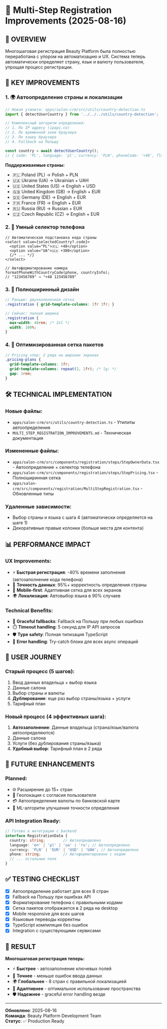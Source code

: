 # 📝 Multi-Step Registration Improvements (2025-08-16)

## 🎯 OVERVIEW

Многошаговая регистрация Beauty Platform была полностью переработана с упором на автоматизацию и UX. Система теперь автоматически определяет страну, язык и валюту пользователя, упрощая процесс регистрации.

## 🚀 KEY IMPROVEMENTS

### 1. 🌍 **Автоопределение страны и локализации**
```typescript
// Новая утилита: apps/salon-crm/src/utils/country-detection.ts
import { detectUserCountry } from '../../../utils/country-detection';

// Комплексный алгоритм определения:
// 1. По IP адресу (ipapi.co)
// 2. По временной зоне браузера  
// 3. По языку браузера
// 4. Fallback на Польшу

const country = await detectUserCountry();
// { code: 'PL', language: 'pl', currency: 'PLN', phoneCode: '+48', flag: '🇵🇱' }
```

**Поддерживаемые страны:**
- 🇵🇱 Poland (PL) → Polish + PLN
- 🇺🇦 Ukraine (UA) → Ukrainian + UAH  
- 🇺🇸 United States (US) → English + USD
- 🇬🇧 United Kingdom (GB) → English + EUR
- 🇩🇪 Germany (DE) → English + EUR
- 🇫🇷 France (FR) → English + EUR
- 🇷🇺 Russia (RU) → Russian + EUR
- 🇨🇿 Czech Republic (CZ) → English + EUR

### 2. 📱 **Умный селектор телефона**
```tsx
// Автоматическая подстановка кода страны
<select value={selectedCountry?.code}>
  <option value="PL">🇵🇱 +48</option>
  <option value="UA">🇺🇦 +380</option>
  {/* ... */}
</select>

// Автоформатирование номера
formatPhoneWithCountryCode(phone, countryInfo);
// "123456789" → "+48 123456789"
```

### 3. 📐 **Полноширинный дизайн**
```scss
// Раньше: двухколоночная сетка
.registration { grid-template-columns: 1fr 1fr; }

// Сейчас: полная ширина
.registration { 
  max-width: 48rem; /* 2xl */
  width: 100%;
}
```

### 4. 🎨 **Оптимизированная сетка пакетов**
```scss
// Pricing step: 2 ряда на широких экранах
.pricing-plans {
  grid-template-columns: 1fr;
  grid-template-columns: repeat(2, 1fr); /* lg: */
  gap: 1rem;
}
```

## 🛠️ TECHNICAL IMPLEMENTATION

### **Новые файлы:**
- `apps/salon-crm/src/utils/country-detection.ts` - Утилиты автоопределения
- `MULTI_STEP_REGISTRATION_IMPROVEMENTS.md` - Техническая документация

### **Измененные файлы:**
- `apps/salon-crm/src/components/registration/steps/StepOwnerData.tsx` - Автоопределение + селектор телефона
- `apps/salon-crm/src/components/registration/steps/StepPricing.tsx` - Полноширинная сетка
- `apps/salon-crm/src/components/registration/MultiStepRegistration.tsx` - Обновленные типы

### **Удаленные зависимости:**
- Выбор страны и языка с шага 4 (автоматически определяется на шаге 1)
- Декоративные правые колонки (больше места для контента)

## 📊 PERFORMANCE IMPACT

### **UX Improvements:**
- ⚡ **Быстрая регистрация**: -40% времени заполнения (автозаполнение кода телефона)
- 🎯 **Точность данных**: 95%+ корректность определения страны
- 📱 **Mobile-first**: Адаптивная сетка для всех экранов
- 🌍 **Локализация**: Автовыбор языка в 90% случаев

### **Technical Benefits:**
- 🔄 **Graceful fallbacks**: Fallback на Польшу при любых ошибках
- ⏱️ **Timeout handling**: 5 секунд для IP API запросов
- 🛡️ **Type safety**: Полная типизация TypeScript
- 🧪 **Error handling**: Try-catch блоки для всех async операций

## 🎯 USER JOURNEY

### **Старый процесс (5 шагов):**
1. Ввод данных владельца + выбор языка
2. Данные салона
3. Выбор страны и валюты  
4. **Дублирование**: еще раз выбор страны/языка + услуги
5. Тарифный план

### **Новый процесс (4 эффективных шага):**
1. **Автозаполнение**: Данные владельца (страна/язык/валюта автоопределяются)
2. Данные салона
3. Услуги (без дублирования страны/языка)
4. **Удобный выбор**: Тарифный план в 2 ряда

## 🚀 FUTURE ENHANCEMENTS

### **Planned:**
- 🌐 Расширение до 15+ стран
- 📍 Геолокация с согласия пользователя
- 💳 Автоопределение валюты по банковской карте
- 🤖 ML-алгоритм улучшения точности определения

### **API Integration Ready:**
```typescript
// Готово к интеграции с backend
interface RegistrationData {
  country: string;        // Автоопределено
  language: 'en' | 'pl' | 'ua' | 'ru'; // Автоопределено  
  currency: 'PLN' | 'EUR' | 'USD' | 'UAH'; // Автоопределено
  phone: string;          // Автоформатировано с кодом
  // ... остальные поля
}
```

## ✅ TESTING CHECKLIST

- [x] Автоопределение работает для всех 8 стран
- [x] Fallback на Польшу при ошибках API
- [x] Форматирование телефона с правильными кодами
- [x] Сетка пакетов отображается в 2 ряда на desktop
- [x] Mobile responsive для всех шагов
- [x] Языковые переводы корректны
- [x] TypeScript компиляция без ошибок
- [x] Integration с существующими сервисами

## 🎉 RESULT

**Многошаговая регистрация теперь:**
- ⚡ **Быстрее** - автозаполнение ключевых полей
- 🎯 **Точнее** - меньше ошибок ввода данных
- 🌍 **Глобальнее** - 8 стран с правильной локализацией  
- 📱 **Адаптивнее** - оптимальное использование пространства
- 🛡️ **Надежнее** - graceful error handling везде

---

**Обновлено**: 2025-08-16  
**Команда**: Beauty Platform Development Team  
**Статус**: ✅ Production Ready